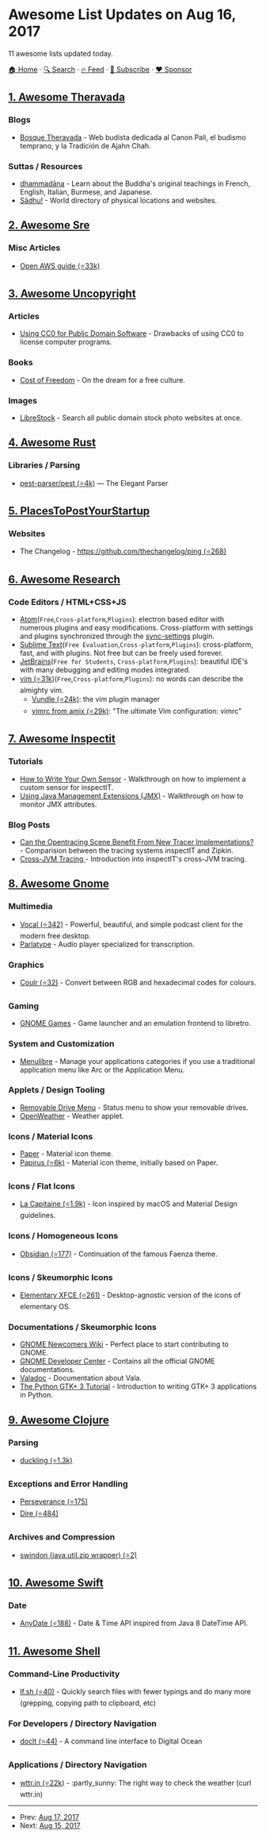 # Awesome List Updates on Aug 16, 2017

11 awesome lists updated today.

[🏠 Home](/README.md) · [🔍 Search](https://www.trackawesomelist.com/search/) · [🔥 Feed](https://www.trackawesomelist.com/rss.xml) · [📮 Subscribe](https://trackawesomelist.us17.list-manage.com/subscribe?u=d2f0117aa829c83a63ec63c2f&id=36a103854c) · [❤️  Sponsor](https://github.com/sponsors/theowenyoung)



## [1. Awesome Theravada](/content/johnjago/awesome-theravada/README.md)

### Blogs

*   [Bosque Theravada](https://www.bosquetheravada.org/) - Web budista dedicada al Canon Pali, el budismo temprano, y la Tradición de Ajahn Chah.

### Suttas / Resources

*   [dhammadāna](http://dhammadana.org/) - Learn about the Buddha's original teachings in French, English, Italian, Burmese, and Japanese.
*   [Sādhu!](https://www.dhamma.ru/sadhu/) - World directory of physical locations and websites.

## [2. Awesome Sre](/content/dastergon/awesome-sre/README.md)

### Misc Articles

*   [Open AWS guide (⭐33k)](https://github.com/open-guides/og-aws)

## [3. Awesome Uncopyright](/content/johnjago/awesome-uncopyright/README.md)

### Articles

*   [Using CC0 for Public Domain Software](https://creativecommons.org/2011/04/15/using-cc0-for-public-domain-software/) - Drawbacks of using CC0 to license computer programs.

### Books

*   [Cost of Freedom](http://costoffreedom.cc/) - On the dream for a free culture.

### Images

*   [LibreStock](http://librestock.com/) - Search all public domain stock photo websites at once.

## [4. Awesome Rust](/content/rust-unofficial/awesome-rust/README.md)

### Libraries / Parsing

*   [pest-parser/pest (⭐4k)](https://github.com/pest-parser/pest) — The Elegant Parser

## [5. PlacesToPostYourStartup](/content/mmccaff/PlacesToPostYourStartup/README.md)

### Websites

*   The Changelog - [https://github.com/thechangelog/ping (⭐268)](https://github.com/thechangelog/ping)

## [6. Awesome Research](/content/emptymalei/awesome-research/README.md)

### Code Editors / HTML+CSS+JS

*   [Atom](https://atom.io/)(`Free`,`Cross-platform`,`Plugins`): electron based editor with numerous plugins and easy modifications. Cross-platform with settings and plugins synchronized through the [sync-settings](https://atom.io/packages/sync-settings) plugin.
*   [Sublime Text](https://www.sublimetext.com/)(`Free Evaluation`,`Cross-platform`,`Plugins`): cross-platform, fast, and with plugins. Not free but can be freely used forever.
*   [JetBrains](https://www.jetbrains.com/)(`Free for Students`, `Cross-platform`,`Plugins`): beautiful IDE's with many debugging and editing modes integrated.
*   [vim (⭐31k)](https://github.com/vim/vim)(`Free`,`Cross-platform`,`Plugins`): no words can describe the almighty vim.
    *   [Vundle (⭐24k)](https://github.com/VundleVim/Vundle.vim): the vim plugin manager
    *   [vimrc from amix (⭐29k)](https://github.com/amix/vimrc): "The ultimate Vim configuration: vimrc"

## [7. Awesome Inspectit](/content/inspectit-labs/awesome-inspectit/README.md)

### Tutorials

*   [How to Write Your Own Sensor](https://dzone.com/articles/how-to-write-your-own-sensor-for-the-open-source-a) - Walkthrough on how to implement a custom sensor for inspectIT.
*   [Using Java Management Extensions (JMX)](https://blog.novatec-gmbh.de/inspectit-1-6-monitoring-jmx/) - Walkthrough on how to monitor JMX attributes.

### Blog Posts

*   [Can the Opentracing Scene Benefit From New Tracer Implementations?](https://dzone.com/articles/can-opentracing-scene-benefit-from-new-tracer-impl) - Comparision between the tracing systems inspectIT and Zipkin.
*   [Cross-JVM Tracing ](https://blog.novatec-gmbh.de/inspectit-1-7-cross-jvm-tracing/) - Introduction into inspectIT's cross-JVM tracing.

## [8. Awesome Gnome](/content/Kazhnuz/awesome-gnome/README.md)

### Multimedia

*   [Vocal (⭐342)](https://github.com/needle-and-thread/vocal) - Powerful, beautiful, and simple podcast client for the modern free desktop.
*   [Parlatype](http://gkarsay.github.io/parlatype/) - Audio player specialized for transcription.

### Graphics

*   [Coulr (⭐32)](https://github.com/Huluti/Coulr) - Convert between RGB and hexadecimal codes for colours.

### Gaming

*   [GNOME Games](https://wiki.gnome.org/Apps/Games) - Game launcher and an emulation frontend to libretro.

### System and Customization

*   [Menulibre](https://smdavis.us/projects/menulibre/) - Manage your applications categories if you use a traditional application menu like Arc or the Application Menu.

### Applets / Design Tooling

*   [Removable Drive Menu](https://extensions.gnome.org/extension/7/removable-drive-menu/) - Status menu to show your removable drives.
*   [OpenWeather](https://extensions.gnome.org/extension/750/openweather/) - Weather applet.

### Icons / Material Icons

*   [Paper](https://snwh.org/paper) - Material icon theme.
*   [Papirus (⭐6k)](https://github.com/PapirusDevelopmentTeam/papirus-icon-theme) - Material icon theme, initially based on Paper.

### Icons / Flat Icons

*   [La Capitaine (⭐1.9k)](https://github.com/keeferrourke/la-capitaine-icon-theme) - Icon inspired by macOS and Material Design guidelines.

### Icons / Homogeneous Icons

*   [Obsidian (⭐177)](https://github.com/madmaxms/iconpack-obsidian/) - Continuation of the famous Faenza theme.

### Icons / Skeumorphic Icons

*   [Elementary XFCE (⭐261)](https://github.com/shimmerproject/elementary-xfce) - Desktop-agnostic version of the icons of elementary OS.

### Documentations / Skeumorphic Icons

*   [GNOME Newcomers Wiki](https://wiki.gnome.org/Newcomers/) - Perfect place to start contributing to GNOME.
*   [GNOME Developer Center](https://developer.gnome.org/) - Contains all the official GNOME documentations.
*   [Valadoc](https://valadoc.org/) - Documentation about Vala.
*   [The Python GTK+ 3 Tutorial](https://python-gtk-3-tutorial.readthedocs.io/en/latest/) - Introduction to writing GTK+ 3 applications in Python.

## [9. Awesome Clojure](/content/razum2um/awesome-clojure/README.md)

### Parsing

*   [duckling (⭐1.3k)](https://github.com/wit-ai/duckling)

### Exceptions and Error Handling

*   [Perseverance (⭐175)](https://github.com/grammarly/perseverance)
*   [Dire (⭐484)](https://github.com/MichaelDrogalis/dire)

### Archives and Compression

*   [swindon (java.util.zip wrapper) (⭐2)](https://github.com/AeroNotix/swindon)

## [10. Awesome Swift](/content/matteocrippa/awesome-swift/README.md)

### Date

*   [AnyDate (⭐188)](https://github.com/Kawoou/AnyDate) - Date & Time API inspired from Java 8 DateTime API.

## [11. Awesome Shell](/content/alebcay/awesome-shell/README.md)

### Command-Line Productivity

*   [lf.sh (⭐40)](https://github.com/suewonjp/lf.sh) - Quickly search files with fewer typings and do many more (grepping, copying path to clipboard, etc)

### For Developers / Directory Navigation

*   [doclt (⭐44)](https://github.com/omgimanerd/doclt) - A command line interface to Digital Ocean

### Applications / Directory Navigation

*   [wttr.in (⭐22k)](https://github.com/chubin/wttr.in) - :partly\_sunny: The right way to check the weather (curl wttr.in)

---

- Prev: [Aug 17, 2017](/content/2017/08/17/README.md)
- Next: [Aug 15, 2017](/content/2017/08/15/README.md)